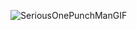 ![SeriousOnePunchManGIF](https://user-images.githubusercontent.com/99292913/182504625-bfd100cb-6f15-47bd-ae4a-8f0702d99e80.gif)




